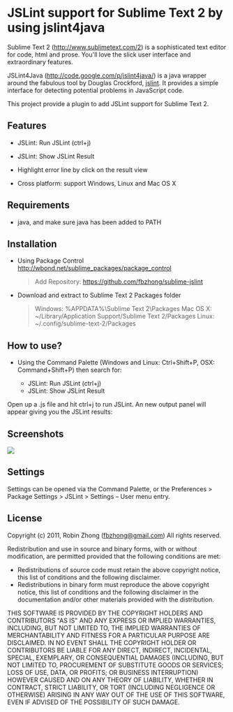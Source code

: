 JSLint support for Sublime Text 2 by using jslint4java
========================

Sublime Text 2 (http://www.sublimetext.com/2) is a sophisticated text editor for code, html and prose. You'll love the slick user interface and extraordinary features.

JSLint4Java (http://code.google.com/p/jslint4java/) is a java wrapper around the fabulous tool by Douglas Crockford, [jslint](http://jslint.com). It provides a simple interface for detecting potential problems in JavaScript code.

This project provide a plugin to add JSLint support for Sublime Text 2.

Features
-------------

- JSLint: Run JSLint (ctrl+j)

- JSLint: Show JSLint Result

- Highlight error line by click on the result view

- Cross platform: support Windows, Linux and Mac OS X

Requirements
-------------

- java, and make sure java has been added to PATH

Installation
-------------

- Using Package Control http://wbond.net/sublime_packages/package_control
    > Add Repository: https://github.com/fbzhong/sublime-jslint

- Download and extract to Sublime Text 2 Packages folder
    > Windows:  %APPDATA%\Sublime Text 2\Packages
    > Mac OS X: ~/Library/Application Support/Sublime Text 2/Packages
    > Linux:    ~/.config/sublime-text-2/Packages

How to use?
-------------

- Using the Command Palette (Windows and Linux: Ctrl+Shift+P, OSX: Command+Shift+P) then search for:

    - JSLint: Run JSLint (ctrl+j)
    - JSLint: Show JSLint Result

Open up a .js file and hit ctrl+j to run JSLint. An new output panel will appear giving you the JSLint results:

Screenshots
-------------

![](https://github.com/fbzhong/sublime-jslint/raw/master/images/screenshot.png)

Settings
-------------

Settings can be opened via the Command Palette, or the Preferences > Package Settings > JSLint > Settings – User menu entry.

License
-------------

Copyright (c) 2011, Robin Zhong (fbzhong@gmail.com)
All rights reserved.

Redistribution and use in source and binary forms, with or without modification, are permitted provided that the following conditions are met:

- Redistributions of source code must retain the above copyright notice, this list of conditions and the following disclaimer.
- Redistributions in binary form must reproduce the above copyright notice, this list of conditions and the following disclaimer in the documentation and/or other materials provided with the distribution.

THIS SOFTWARE IS PROVIDED BY THE COPYRIGHT HOLDERS AND CONTRIBUTORS "AS IS" AND ANY EXPRESS OR IMPLIED WARRANTIES, INCLUDING, BUT NOT LIMITED TO, THE IMPLIED WARRANTIES OF MERCHANTABILITY AND FITNESS FOR A PARTICULAR PURPOSE ARE DISCLAIMED. IN NO EVENT SHALL THE COPYRIGHT HOLDER OR CONTRIBUTORS BE LIABLE FOR ANY DIRECT, INDIRECT, INCIDENTAL, SPECIAL, EXEMPLARY, OR CONSEQUENTIAL DAMAGES (INCLUDING, BUT NOT LIMITED TO, PROCUREMENT OF SUBSTITUTE GOODS OR SERVICES; LOSS OF USE, DATA, OR PROFITS; OR BUSINESS INTERRUPTION) HOWEVER CAUSED AND ON ANY THEORY OF LIABILITY, WHETHER IN CONTRACT, STRICT LIABILITY, OR TORT (INCLUDING NEGLIGENCE OR OTHERWISE) ARISING IN ANY WAY OUT OF THE USE OF THIS SOFTWARE, EVEN IF ADVISED OF THE POSSIBILITY OF SUCH DAMAGE.
